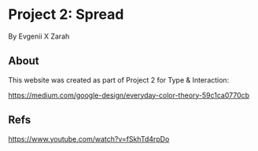 # Project 2: Spread
By Evgenii X Zarah
## About
This website was created as part of Project 2 for Type & Interaction: 

https://medium.com/google-design/everyday-color-theory-59c1ca0770cb 
## Refs
https://www.youtube.com/watch?v=fSkhTd4rpDo
